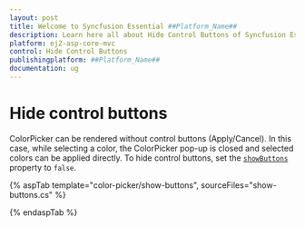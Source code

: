 ```yaml
---
layout: post
title: Welcome to Syncfusion Essential ##Platform_Name##
description: Learn here all about Hide Control Buttons of Syncfusion Essential ##Platform_Name## widgets based on HTML5 and jQuery.
platform: ej2-asp-core-mvc
control: Hide Control Buttons
publishingplatform: ##Platform_Name##
documentation: ug
---
```


# Hide control buttons

ColorPicker can be rendered without control buttons (Apply/Cancel). In this case, while selecting a color, the
ColorPicker pop-up is closed and selected colors can be applied directly. To hide control buttons, set the [`showButtons`](https://help.syncfusion.com/cr/aspnetcore-js2/Syncfusion.EJ2.Inputs.ColorPicker.html#Syncfusion_EJ2_Inputs_ColorPicker_ShowButtons) property to `false`.

{% aspTab template="color-picker/show-buttons", sourceFiles="show-buttons.cs" %}

{% endaspTab %}
